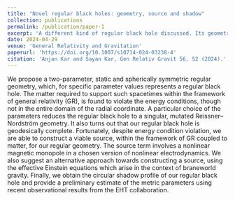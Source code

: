 ```yaml
---
title: "Novel regular black holes: geometry, source and shadow"
collection: publications
permalink: /publication/paper-1
excerpt: 'A different kind of regular black hole discussed. Its geometric features are explored. <br> The probable matter sources are also mentioned. Along with the shadow profile is <br> derived and compared with observation.'
date: 2024-04-29
venue: 'General Relativity and Gravitation'
paperurl: 'https://doi.org/10.1007/s10714-024-03238-4'
citation: 'Anjan Kar and Sayan Kar, Gen Relativ Gravit 56, 52 (2024).'
---
```


We propose a two-parameter, static and spherically symmetric regular geometry, which, for specific parameter values represents a regular black hole. The matter required to support such spacetimes within the framework of general relativity (GR), is found to violate the energy conditions, though not in the entire domain of the radial coordinate. A particular choice of the parameters reduces the regular black hole to a singular, mutated Reissner–Nordström geometry. It also turns out that our regular black hole is geodesically complete. Fortunately, despite energy condition violation, we are able to construct a viable source, within the framework of GR coupled to matter, for our regular geometry. The source term involves a nonlinear magnetic monopole in a chosen version of nonlinear electrodynamics. We also suggest an alternative approach towards constructing a source, using the effective Einstein equations which arise in the context of braneworld gravity. Finally, we obtain the circular shadow profile of our regular black hole and provide a preliminary estimate of the metric parameters using recent observational results from the EHT collaboration.
